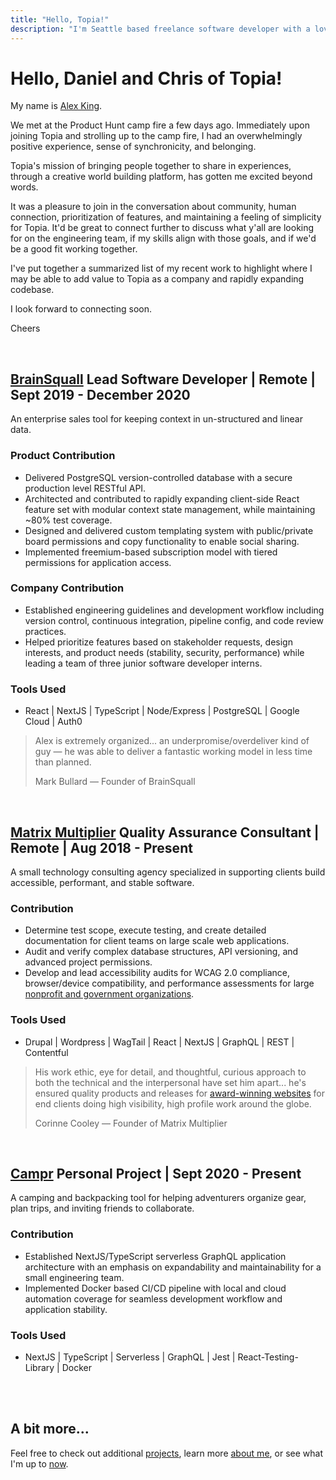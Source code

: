 ```yaml
---
title: "Hello, Topia!"
description: "I'm Seattle based freelance software developer with a love for coffee, pleasant user experience, and intentionality."
---
```


# **Hello**, Daniel and Chris of Topia!

My name is <a href="/about" target="_blank" rel="noopener noreferrer">Alex King</a>.

We met at the Product Hunt camp fire a few days ago. Immediately upon joining Topia and strolling up to the camp fire, I had an overwhelmingly positive experience, sense of synchronicity, and belonging.

Topia's mission of bringing people together to share in experiences, through a creative world building platform, has gotten me excited beyond words.

It was a pleasure to join in the conversation about community, human connection, prioritization of features, and maintaining a feeling of simplicity for Topia. It'd be great to connect further to discuss what y'all are looking for on the engineering team, if my skills align with those goals, and if we'd be a good fit working together.

I've put together a summarized list of my recent work to highlight where I may be able to add value to Topia as a company and rapidly expanding codebase.

I look forward to connecting soon.

Cheers

<br/>
<!-- Check out more about my [values here](/about#values). -->

## **<a href="https://brainsquall.co" target="_blank" rel="noopener noreferrer">BrainSquall</a>** <span>**Lead Software Developer** | Remote | Sept 2019 - December 2020</span>

An enterprise sales tool for keeping context in un-structured and linear data.

### Product Contribution

- Delivered PostgreSQL version-controlled database with a secure production level RESTful API.
- Architected and contributed to rapidly expanding client-side React feature set with modular context state management, while maintaining ~80% test coverage.
- Designed and delivered custom templating system with public/private board permissions and copy functionality to enable social sharing.
- Implemented freemium-based subscription model with tiered permissions for application access.

### Company Contribution

- Established engineering guidelines and development workflow including version control, continuous integration, pipeline config, and code review practices.
- Helped prioritize features based on stakeholder requests, design interests, and product needs (stability, security, performance) while leading a team of three junior software developer interns.

### Tools Used

- React | NextJS | TypeScript | Node/Express | PostgreSQL | Google Cloud | Auth0

> Alex is extremely organized... an underpromise/overdeliver kind of guy — he was able to deliver a fantastic working model in less time than planned.
>
> Mark Bullard — Founder of BrainSquall

<br/>

## **<a href="https://matrixmultiplier.com" target="_blank" rel="noopener noreferrer">Matrix Multiplier</a>** <span>**Quality Assurance Consultant** | Remote | Aug 2018 - Present</span>

A small technology consulting agency specialized in supporting clients build accessible, performant, and stable software.

### Contribution

- Determine test scope, execute testing, and create detailed documentation for client teams on large scale web applications.
- Audit and verify complex database structures, API versioning, and advanced project permissions.
- Develop and lead accessibility audits for WCAG 2.0 compliance, browser/device compatibility, and performance assessments for large <a href="https://www.forumone.com/work" target="_blank" rel="noopener noreferrer">nonprofit and government organizations</a>.

### Tools Used

- Drupal | Wordpress | WagTail | React | NextJS | GraphQL | REST | Contentful

> His work ethic, eye for detail, and thoughtful, curious approach to both the technical and the interpersonal have set him apart... he's ensured quality products and releases for <a href="https://www.forumone.com/ideas/forum-one-webawards-results/" target="_blank" rel="noopener noreferrer">award-winning websites</a> for end clients doing high visibility, high profile work around the globe.
>
> Corinne Cooley — Founder of Matrix Multiplier

<br/>

## **<a href="https://getcampr.com" target="_blank" rel="noopener noreferrer">Campr</a>** <span>**Personal Project** | Sept 2020 - Present</span>

A camping and backpacking tool for helping adventurers organize gear, plan trips, and inviting friends to collaborate.

### Contribution

- Established NextJS/TypeScript serverless GraphQL application architecture with an emphasis on expandability and maintainability for a small engineering team.
- Implemented Docker based CI/CD pipeline with local and cloud automation coverage for seamless development workflow and application stability.

### Tools Used

- NextJS | TypeScript | Serverless | GraphQL | Jest | React-Testing-Library | Docker

<br/><br/>

## **A bit more...**

Feel free to check out additional <a href="/projects" target="_blank" rel="noopener noreferrer">projects</a>, learn more <a href="/about" target="_blank" rel="noopener noreferrer">about me</a>, or see what I'm up to <a href="/now" target="_blank" rel="noopener noreferrer">now</a>.
